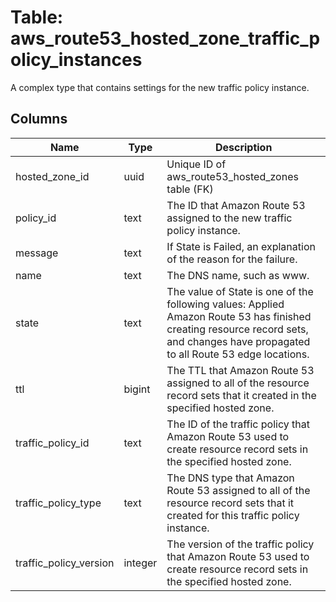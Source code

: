 
# Table: aws_route53_hosted_zone_traffic_policy_instances
A complex type that contains settings for the new traffic policy instance.
## Columns
| Name        | Type           | Description  |
| ------------- | ------------- | -----  |
|hosted_zone_id|uuid|Unique ID of aws_route53_hosted_zones table (FK)|
|policy_id|text|The ID that Amazon Route 53 assigned to the new traffic policy instance.|
|message|text|If State is Failed, an explanation of the reason for the failure.|
|name|text|The DNS name, such as www.|
|state|text|The value of State is one of the following values: Applied Amazon Route 53 has finished creating resource record sets, and changes have propagated to all Route 53 edge locations.|
|ttl|bigint|The TTL that Amazon Route 53 assigned to all of the resource record sets that it created in the specified hosted zone.|
|traffic_policy_id|text|The ID of the traffic policy that Amazon Route 53 used to create resource record sets in the specified hosted zone.|
|traffic_policy_type|text|The DNS type that Amazon Route 53 assigned to all of the resource record sets that it created for this traffic policy instance.|
|traffic_policy_version|integer|The version of the traffic policy that Amazon Route 53 used to create resource record sets in the specified hosted zone.|

